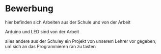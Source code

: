 # Bewerbung
hier befinden sich Arbeiten aus der Schule und von der Arbeit

Arduino und LED sind von der Arbeit

alles andere aus der Schuley ein Projekt von unserem Lehrer vor gegeben, 
um sich an das Programmieren ran zu tasten
